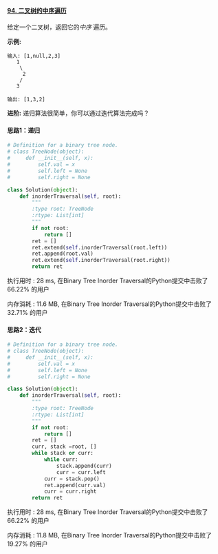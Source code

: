 #### [94. 二叉树的中序遍历](https://leetcode-cn.com/problems/binary-tree-inorder-traversal/)

给定一个二叉树，返回它的*中序* 遍历。

**示例:**

```
输入: [1,null,2,3]
   1
    \
     2
    /
   3

输出: [1,3,2]
```

**进阶:** 递归算法很简单，你可以通过迭代算法完成吗？



#### 思路1：递归

```python
# Definition for a binary tree node.
# class TreeNode(object):
#     def __init__(self, x):
#         self.val = x
#         self.left = None
#         self.right = None

class Solution(object):
    def inorderTraversal(self, root):
        """
        :type root: TreeNode
        :rtype: List[int]
        """
        if not root:
            return []
        ret = []
        ret.extend(self.inorderTraversal(root.left))
        ret.append(root.val)
        ret.extend(self.inorderTraversal(root.right))
        return ret
```

执行用时 : 28 ms, 在Binary Tree Inorder Traversal的Python提交中击败了66.22% 的用户

内存消耗 : 11.6 MB, 在Binary Tree Inorder Traversal的Python提交中击败了32.71% 的用户



#### 思路2：迭代

```python
# Definition for a binary tree node.
# class TreeNode(object):
#     def __init__(self, x):
#         self.val = x
#         self.left = None
#         self.right = None

class Solution(object):
    def inorderTraversal(self, root):
        """
        :type root: TreeNode
        :rtype: List[int]
        """
        if not root:
            return []
        ret = []
        curr, stack =root, []
        while stack or curr:
            while curr:
                stack.append(curr)
                curr = curr.left
            curr = stack.pop()
            ret.append(curr.val)
            curr = curr.right
        return ret
```

执行用时 : 28 ms, 在Binary Tree Inorder Traversal的Python提交中击败了66.22% 的用户

内存消耗 : 11.8 MB, 在Binary Tree Inorder Traversal的Python提交中击败了19.27% 的用户